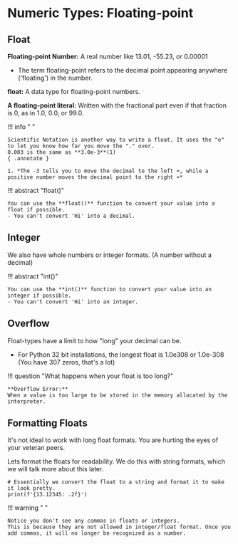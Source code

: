 # Numeric Types: Floating-point  

## Float  
**Floating-point Number:**
A real number like 13.01, -55.23, or 0.00001  

- The term floating-point refers to the decimal point appearing anywhere ('floating') in the number. 

**float:**
A data type for floating-point numbers.  

**A floating-point literal:**
Written with the fractional part even if that fraction is 0, as in 1.0, 0.0, or 99.0.  

!!! info " "  

    Scientific Notation is another way to write a float. It uses the "e" to let you know how far you move the "." over.  
    0.003 is the same as **3.0e-3**(1)  
    { .annotate }

    1. *The -3 tells you to move the decimal to the left ⬅️, while a positive number moves the decimal point to the right ➡️*

!!! abstract "float()"   

    You can use the **float()** function to convert your value into a float if possible.  
    - You can't convert 'Hi' into a decimal.  

## Integer
We also have whole numbers or integer formats. (A number without a decimal)  

!!! abstract "int()"   

    You can use the **int()** function to convert your value into an integer if possible.  
    - You can't convert 'Hi' into an integer. 

## Overflow
Float-types have a limit to how "long" your decimal can be.  

- For Python 32 bit installations, the longest float is 1.0e308 or 1.0e-308 (You have 307 zeros, that's a lot)

!!! question "What happens when your float is too long?"

    **Overflow Error:**
    When a value is too large to be stored in the memory allocated by the interpreter.

## Formatting Floats
It's not ideal to work with long float formats. You are hurting the eyes of your veteran peers.  

Lets format the floats for readability. We do this with string formats, which we will talk more about this later.

```
# Essentially we convert the float to a string and format it to make it look pretty.
print(f'{13.12345: .2f}')
```  

!!! warning " "  

    Notice you don't see any commas in floats or integers.  
    This is because they are not allowed in integer/float format. Once you add commas, it will no longer be recognized as a number.  